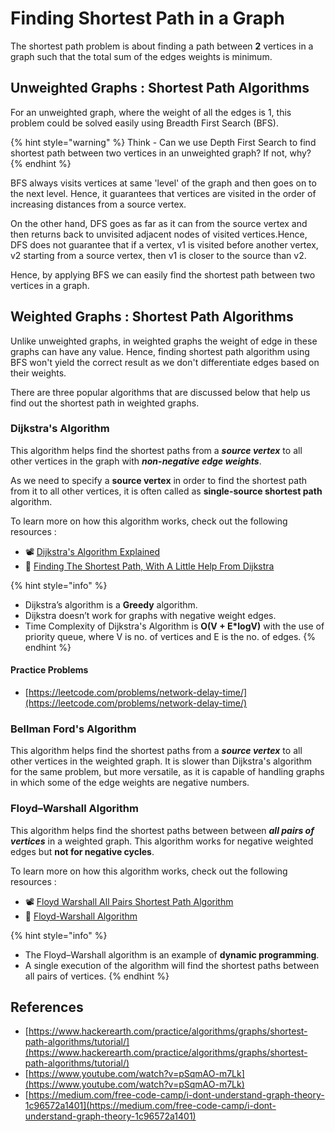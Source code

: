# Finding Shortest Path in a Graph

The shortest path problem is about finding a path between **2** vertices in a graph such that the total sum of the edges weights is minimum.

## Unweighted Graphs : Shortest Path Algorithms

For an unweighted graph, where the weight of all the edges is 1, this problem could be solved easily using Breadth First Search \(BFS\).

{% hint style="warning" %}
Think - Can we use Depth First Search to find shortest path between two vertices in an unweighted graph? If not, why?
{% endhint %}

BFS always visits vertices at same 'level' of the graph and then goes on to the next level. Hence, it guarantees that vertices are visited in the order of increasing distances from a source vertex.

On the other hand, DFS goes as far as it can from the source vertex and then returns back to unvisited adjacent nodes of visited vertices.Hence, DFS does not guarantee that if a vertex, v1 is visited before another vertex, v2 starting from a source vertex, then v1 is closer to the source than v2.

Hence, by applying BFS we can easily find the shortest path between two vertices in a graph.

## Weighted Graphs : Shortest Path Algorithms

Unlike unweighted graphs, in weighted graphs the weight of edge in these graphs can have any value. Hence, finding shortest path algorithm using BFS won't yield the correct result as we don't differentiate edges based on their weights.

There are three popular algorithms that are discussed below that help us find out the shortest path in weighted graphs.

### Dijkstra's Algorithm

This algorithm helps find the shortest paths from a _**source vertex**_ to all other vertices in the graph with _**non-negative edge weights**_. 

As we need to specify a **source vertex** in order to find the shortest path from it to all other vertices, it is often called as **single-source shortest path** algorithm.

To learn more on how this algorithm works, check out the following resources :

* 📽 [Dijkstra's Algorithm Explained](https://www.youtube.com/watch?v=pVfj6mxhdMw)
* 📝 [Finding The Shortest Path, With A Little Help From Dijkstra](https://medium.com/basecs/finding-the-shortest-path-with-a-little-help-from-dijkstra-613149fbdc8e)

{% hint style="info" %}
* Dijkstra’s algorithm is a **Greedy** algorithm.
* Dijkstra doesn’t work for graphs with negative weight edges.
* Time Complexity of Dijkstra's Algorithm is **O\(V + E\*logV\)** with the use of priority queue, where V is no. of vertices and E is the no. of edges.
{% endhint %}

#### Practice Problems

* [https://leetcode.com/problems/network-delay-time/](https://leetcode.com/problems/network-delay-time/)

### Bellman Ford's Algorithm

This algorithm helps find the shortest paths from a _**source vertex**_ to all other vertices in the weighted graph. It is slower than Dijkstra's algorithm for the same problem, but more versatile, as it is capable of handling graphs in which some of the edge weights are negative numbers. 

### Floyd–Warshall Algorithm

This algorithm helps find the shortest paths between between _**all pairs of vertices**_ in a weighted graph. This algorithm works for negative weighted edges but **not for negative cycles**.

To learn more on how this algorithm works, check out the following resources :

* 📽 [Floyd Warshall All Pairs Shortest Path Algorithm](https://www.youtube.com/watch?v=4NQ3HnhyNfQ)
* 📝 [Floyd-Warshall Algorithm](https://brilliant.org/wiki/floyd-warshall-algorithm/)

{% hint style="info" %}
* The Floyd–Warshall algorithm is an example of **dynamic programming**.
* A single execution of the algorithm will find the shortest paths between all pairs of vertices.
{% endhint %}

## References

* [https://www.hackerearth.com/practice/algorithms/graphs/shortest-path-algorithms/tutorial/](https://www.hackerearth.com/practice/algorithms/graphs/shortest-path-algorithms/tutorial/)
* [https://www.youtube.com/watch?v=pSqmAO-m7Lk](https://www.youtube.com/watch?v=pSqmAO-m7Lk)
* [https://medium.com/free-code-camp/i-dont-understand-graph-theory-1c96572a1401](https://medium.com/free-code-camp/i-dont-understand-graph-theory-1c96572a1401)

